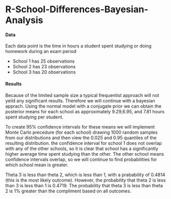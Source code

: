# R-School-Differences-Bayesian-Analysis

#### Data
Each data point is the time in hours a student spent studying or doing homework during an exam period

+ School 1 has 25 observations
+ School 2 has 23 observations
+ School 3 has 20 observations

#### Results

  Because of the limited sample size a typical frequentist approach will not yeild any significant results.  Therefore we will continue with a bayesian apprach.  Using the normal model with a conjugate prior we can obtain the posterior means for each school as approximately 9.29,6.95, and 7.81 hours spent studying per student.
 
  To create 95% confidence intervals for these means we will implement Monte Carlo precedure (for each school) drawing 1000 random samples from our distributions and then view the 0.025 and 0.95 quantiles of the resulting distribution.  the confidence interval for school 1 does not overlap with any of the other schools, so it is clear that school has a significantly higher average time spent studying than the other.  The other school means confidence intervals overlap, so we will continue to find probabilities for which school mean is greater.
  
  Theta 3 is less than theta 2, which is less than 1, with a prabability of 0.4814 (this is the most likely outcome).  However, the probability that theta 2 is less than 3 is less than 1 is 0.4719.  The probability that theta 3 is less than theta 2 is 1% greater than the compliment based on all outcomes.
